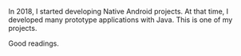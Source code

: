 In 2018, I started developing Native Android projects. At that time, I developed many prototype applications with Java. This is one of my projects.

Good readings.
